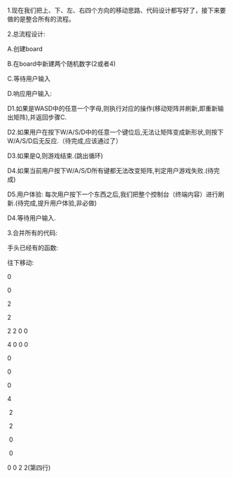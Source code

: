 1.现在我们把上、下、左、右四个方向的移动思路、代码设计都写好了，接下来要做的是整合所有的流程。

2.总流程设计:

A.创建board

B.在board中新建两个随机数字(2或者4)

C.等待用户输入

D.响应用户输入:

D1.如果是WASD中的任意一个字母,则执行对应的操作(移动矩阵并刷新,即重新输出矩阵),并返回步骤C.

D2.如果用户在按下W/A/S/D中的任意一个键位后,无法让矩阵变成新形状,则按下W/A/S/D后无反应.（待完成,应该通过了）

D3.如果是Q,则游戏结束.(跳出循环)

D4.如果当前用户按下W/A/S/D所有键都无法改变矩阵,判定用户游戏失败.(待完成)

D5.用户体验: 每次用户按下一个东西之后,我们把整个控制台（终端内容）进行刷新.(待完成,提升用户体验,非必做)

D4.等待用户输入.







3.合并所有的代码:

手头已经有的函数:





































往下移动:

0

0

2

2



2    2   0   0     



 4    0   0   0



0

0

0

4







​		2

​		2

​		0

​		0









0  0  2   2(第四行)





